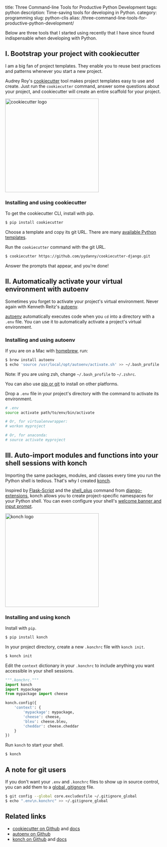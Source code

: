 title: Three Command-line Tools for Productive Python Development
tags: python
description: Time-saving tools for developing in Python.
category: programming
slug: python-clis
alias: /three-command-line-tools-for-productive-python-development/

Below are three tools that I started using recently that I have since found indispensable when developing with Python.

## I. Bootstrap your project with **cookiecutter**

I am a big fan of project templates. They enable you to reuse best practices and patterns whenever you start a new project.

Audrey Roy's [cookiecutter][cookiecutter] tool makes project templates easy to use and create. Just run the `cookiecutter` command, answer some questions about your project, and cookiecutter will create an entire scaffold for your project. 

<img src="https://raw.github.com/audreyr/cookiecutter/aa309b73bdc974788ba265d843a65bb94c2e608e/cookiecutter_medium.png" width="300" alt="cookiecutter logo">

### Installing and using cookiecutter

To get the cookiecutter CLI, install with pip.

```bash
$ pip install cookiecutter
```

Choose a template and copy its git URL. There are many [available Python templates](https://github.com/audreyr/cookiecutter#python).

Run the `cookiecutter` command with the git URL.

```bash
$ cookiecutter https://github.com/pydanny/cookiecutter-django.git
```

Answer the prompts that appear, and you're done!


## II. Automatically activate your virtual environment with **autoenv**

Sometimes you forget to activate your project's virtual environment. Never again with Kenneth Reitz's [autoenv][].

[autoenv][] automatically executes code when you `cd` into a directory with a `.env` file. You can use it to automatically activate a project's virtual environment.

### Installing and using autoenv

If you are on a Mac with [homebrew](http://homebrew.sh), run:

```bash
$ brew install autoenv
$ echo 'source /usr/local/opt/autoenv/activate.sh' >> ~/.bash_profile
```

<aside>
Note: If you are using zsh, change <code>~/.bash_profile</code> to <code>~/.zshrc</code>.
</aside>

You can also use [pip or git](https://github.com/kennethreitz/autoenv#install) to install on other platforms.

Drop a `.env` file in your project's directory with the command to activate its environment.

```bash
# .env
source activate path/to/env/bin/activate

# Or, for virtualenvwrapper:
# workon myproject 

# Or, for anaconda:
# source activate myproject
```

## III. Auto-import modules and functions into your shell sessions with **konch**

Importing the same packages, modules, and classes every time you run the Python shell is tedious. That's why I created [konch][].

Inspired by [Flask-Script][] and the [shell_plus][] command from [django-extensions](https://django-extensions.readthedocs.io/en/latest/index.html), konch allows you to create project-specific namespaces for your Python shell. You can even configure your shell's [welcome banner and input prompt](https://konch.readthedocs.io/en/latest/#konch-init).

<img src="https://user-images.githubusercontent.com/2379650/34341299-b3bc22d6-e95a-11e7-9349-2845a27df7ad.png" width="300" alt="konch logo">

### Installing and using konch

Install with `pip`.

```bash
$ pip install konch
```

In your project directory, create a new `.konchrc` file with `konch init`.

```bash
$ konch init
```

Edit the `context` dictionary in your `.konchrc` to include anything you want accessible in your shell sessions.

```python
""".konchrc."""
import konch
import mypackage
from mypackage import cheese

konch.config({
    'context': {
        'mypackage': mypackage,
        'cheese': cheese,
        'bleu': cheese.bleu,
        'cheddar': cheese.cheddar
    }
})
```

Run `konch` to start your shell.

```bash
$ konch
```

## A note for git users

If you don't want your `.env` and `.konchrc` files to show up in source control, you can add them to a [global .gitignore](https://help.github.com/articles/ignoring-files#create-a-global-gitignore) file.

```bash
$ git config --global core.excludesfile ~/.gitignore_global
$ echo ".env\n.konchrc" >> ~/.gitignore_global
```

## Related links

- [cookiecutter on Github][cookiecutter] and [docs](https://cookiecutter.readthedocs.io/en/latest/)
- [autoenv on Github][autoenv]
- [konch on Github][konch] and [docs](https://konch.readthedocs.io/en/latest/)


[cookiecutter]: https://github.com/audreyr/cookiecutter
[autoenv]: https://github.com/kennethreitz/autoenv
[konch]: https://github.com/sloria/konch
[yak shaving]: http://projects.csail.mit.edu/gsb/old-archive/gsb-archive/gsb2000-02-11.html
[Flask-Script]: https://github.com/smurfix/flask-script
[shell_plus]: https://django-extensions.readthedocs.io/en/latest/shell_plus.html

